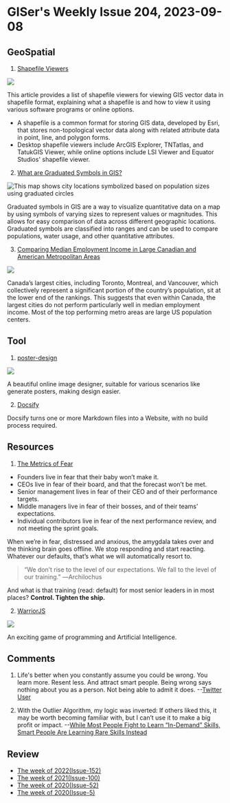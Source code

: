# GISer's Weekly Issue 204, 2023-09-08

## GeoSpatial

1. [Shapefile Viewers](https://www.gislounge.com/shapefile-viewers/)

![](https://www.gislounge.com/wp-content/uploads/2013/05/arcgis-explorer.png)

This article provides a list of shapefile viewers for viewing GIS vector data in shapefile format, explaining what a shapefile is and how to view it using various software programs or online options.

- A shapefile is a common format for storing GIS data, developed by Esri, that stores non-topological vector data along with related attribute data in point, line, and polygon forms.
- Desktop shapefile viewers include ArcGIS Explorer, TNTatlas, and TatukGIS Viewer, while online options include LSI Viewer and Equator Studios' shapefile viewer.

2. [What are Graduated Symbols in GIS?](https://www.gislounge.com/what-are-graduated-symbols-in-gis/)

![This map shows city locations symbolized based on population sizes using graduated circles](https://www.gislounge.com/wp-content/uploads/2020/08/cities-graduated-symbols.png)

Graduated symbols in GIS are a way to visualize quantitative data on a map by using symbols of varying sizes to represent values or magnitudes. This allows for easy comparison of data across different geographic locations. Graduated symbols are classified into ranges and can be used to compare populations, water usage, and other quantitative attributes.

3. [Comparing Median Employment Income in Large Canadian and American Metropolitan Areas](https://www.fraserinstitute.org/sites/default/files/comparing-median-employment-income-in-large-canadian-and-american-metropolitan-areas.pdf)

![](https://www.fraserinstitute.org/sites/default/files/styles/large/public/files-2023/comparing-median-employment-income-in-large-canadian-and-american-metropolitan-areas.jpg?itok=P62-dwql)

Canada’s largest cities, including Toronto, Montreal, and Vancouver, which collectively represent a significant portion of the country’s population, sit at the lower end of the rankings. This suggests that even within Canada, the largest cities do not perform particularly well in median employment income. Most of the top performing metro areas are large US population centers.

## Tool

1. [poster-design](https://github.com/palxiao/poster-design)

![](https://camo.githubusercontent.com/f75c62e32bd7f412cbfa24285c1fe671a7e69dbf9d880361d29cd4f106a5ca1d/68747470733a2f2f78702e70616c78702e636e2f696d616765732f323032332d372d31362d313638393530303131323639342e676966)

A beautiful online image designer, suitable for various scenarios like generate posters, making design easier.

2. [Docsify](https://github.com/docsifyjs/docsify)

Docsify turns one or more Markdown files into a Website, with no build process required.

## Resources

1. [The Metrics of Fear](https://hagakure.substack.com/p/twh49-the-metrics-of-fear#%C2%A7fear)

- Founders live in fear that their baby won’t make it.
- CEOs live in fear of their board, and that the forecast won’t be met.
- Senior management lives in fear of their CEO and of their performance targets.
- Middle managers live in fear of their bosses, and of their teams’ expectations.
- Individual contributors live in fear of the next performance review, and not meeting the sprint goals.

When we’re in fear, distressed and anxious, the amygdala takes over and the thinking brain goes offline. We stop responding and start reacting. Whatever our defaults, that’s what we will automatically resort to.

> “We don’t rise to the level of our expectations. We fall to the level of our training.” ―Archilochus

And what is that training (read: default) for most senior leaders in in most places? **Control. Tighten the ship.**

2. [WarriorJS](https://github.com/olistic/warriorjs)

![](https://user-images.githubusercontent.com/5600126/40150855-8b2acdd2-5952-11e8-9034-00dcee0c4c2c.gif)

An exciting game of programming and Artificial Intelligence.

## Comments

1. Life's better when you constantly assume you could be wrong. You learn more. Resent less. And attract smart people. Being wrong says nothing about you as a person. Not being able to admit it does.
   --[Twitter User](https://nitter.net/Patticus/status/1697678713138119128)

2. With the Outlier Algorithm, my logic was inverted: If others liked this, it may be worth becoming familiar with, but I can’t use it to make a big profit or impact.
   --[While Most People Fight to Learn “In-Demand” Skills, Smart People Are Learning Rare Skills Instead](https://medium.com/accelerated-intelligence/while-most-people-fight-to-learn-in-demand-skills-smart-people-are-secretly-learning-rare-skills-f9b26856c9d6)

## Review

- [The week of 2022(Issue-152)](../2022/issue-152.md)
- [The week of 2021(Issue-100)](../2021/issue-100.md)
- [The week of 2020(Issue-52)](../2020/issue-52.md)
- [The week of 2020(Issue-5)](../2019/issue-5.md)
